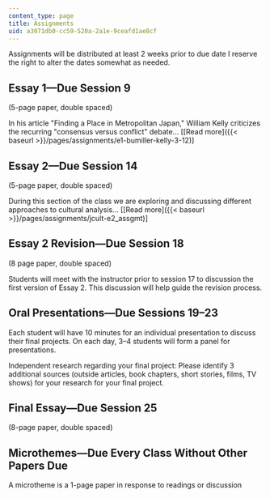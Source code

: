 ```yaml
---
content_type: page
title: Assignments
uid: a3071db0-cc59-520a-2a1e-9ceafd1ae8cf
---
```


Assignments will be distributed at least 2 weeks prior to due date I reserve the right to alter the dates somewhat as needed.

Essay 1—Due Session 9
---------------------

(5-page paper, double spaced)

In his article "Finding a Place in Metropolitan Japan," William Kelly criticizes the recurring "consensus versus conflict" debate… \[[Read more]({{< baseurl >}}/pages/assignments/e1-bumiller-kelly-3-12)\]

Essay 2—Due Session 14
----------------------

(5-page paper, double spaced)

During this section of the class we are exploring and discussing different approaches to cultural analysis… \[[Read more]({{< baseurl >}}/pages/assignments/jcult-e2_assgmt)\]

Essay 2 Revision—Due Session 18
-------------------------------

(8 page paper, double spaced)

Students will meet with the instructor prior to session 17 to discussion the first version of Essay 2. This discussion will help guide the revision process.

Oral Presentations—Due Sessions 19–23
-------------------------------------

Each student will have 10 minutes for an individual presentation to discuss their final projects. On each day, 3–4 students will form a panel for presentations.

Independent research regarding your final project: Please identify 3 additional sources (outside articles, book chapters, short stories, films, TV shows) for your research for your final project.

Final Essay—Due Session 25
--------------------------

(8-page paper, double spaced)

Microthemes—Due Every Class Without Other Papers Due
----------------------------------------------------

A microtheme is a 1-page paper in response to readings or discussion
